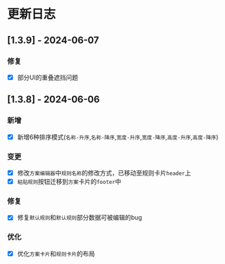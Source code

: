 # 更新日志

## [1.3.9] - 2024-06-07

### 修复

- [x] 部分UI的重叠遮挡问题

## [1.3.8] - 2024-06-06

### 新增

- [x] 新增6种排序模式(`名称-升序`,`名称-降序`,`宽度-升序`,`宽度-降序`,`高度-升序`,`高度-降序`)

### 变更

- [x] 修改`方案编辑器`中`规则名称`的修改方式，已移动至规则卡片`header`上
- [x] `粘贴规则`按钮迁移到`方案`卡片的`footer`中

### 修复

- [x] 修复`默认规则`和`默认规则`部分数据可被编辑的bug

### 优化

- [x] 优化`方案卡片`和`规则卡片`的布局



### 

